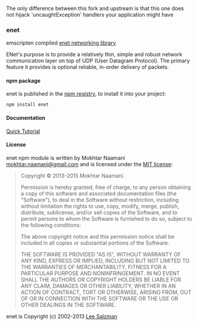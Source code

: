 ###
The only difference between this fork and upstream is that this one does not
hijack 'uncaughtException' handlers your application might have

### enet
emscripten compiled [enet networking library](http://enet.bespin.org/)

ENet's purpose is to provide a relatively thin, simple and robust network communication
layer on top of UDP (User Datagram Protocol). The primary feature it provides is optional
reliable, in-order delivery of packets.

#### npm package

enet is published in the [npm registry](https://npmjs.org/package/enet), to install it into your project:

	npm install enet

#### Documentation

[Quick Tutorial](https://github.com/mnaamani/enet-npm/blob/master/Tutorial.md)

#### License

enet npm module is written by Mokhtar Naamani <mokhtar.naamani@gmail.com>
and is licensed under the [MIT
license](http://opensource.org/licenses/MIT):

> Copyright &copy; 2013-2015 Mokhtar Naamani.
>
> Permission is hereby granted, free of charge, to any person
> obtaining a copy of this software and associated documentation files
> (the "Software"), to deal in the Software without restriction,
> including without limitation the rights to use, copy, modify, merge,
> publish, distribute, sublicense, and/or sell copies of the Software,
> and to permit persons to whom the Software is furnished to do so,
> subject to the following conditions:
>
> The above copyright notice and this permission notice shall be
> included in all copies or substantial portions of the Software.
>
> THE SOFTWARE IS PROVIDED "AS IS", WITHOUT WARRANTY OF ANY KIND,
> EXPRESS OR IMPLIED, INCLUDING BUT NOT LIMITED TO THE WARRANTIES OF
> MERCHANTABILITY, FITNESS FOR A PARTICULAR PURPOSE AND
> NONINFRINGEMENT. IN NO EVENT SHALL THE AUTHORS OR COPYRIGHT HOLDERS
> BE LIABLE FOR ANY CLAIM, DAMAGES OR OTHER LIABILITY, WHETHER IN AN
> ACTION OF CONTRACT, TORT OR OTHERWISE, ARISING FROM, OUT OF OR IN
> CONNECTION WITH THE SOFTWARE OR THE USE OR OTHER DEALINGS IN THE
> SOFTWARE.

enet is Copyright (c) 2002-2013 [Lee Salzman](http://enet.bespin.org/License.html)

